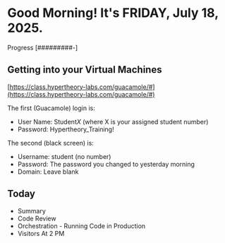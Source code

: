 # Good Morning! It's FRIDAY, July 18, 2025.

Progress [#########-]

## Getting into your Virtual Machines

[https://class.hypertheory-labs.com/guacamole/#](https://class.hypertheory-labs.com/guacamole/#)

The first (Guacamole) login is:

- User Name: Student*X* (where X is your assigned student number)
- Password: Hypertheory_Training!

The second (black screen) is:

- Username: student (no number)
- Password: The password you changed to yesterday morning
- Domain: Leave blank

## Today

- Summary
- Code Review
- Orchestration - Running Code in Production
- Visitors At 2 PM



